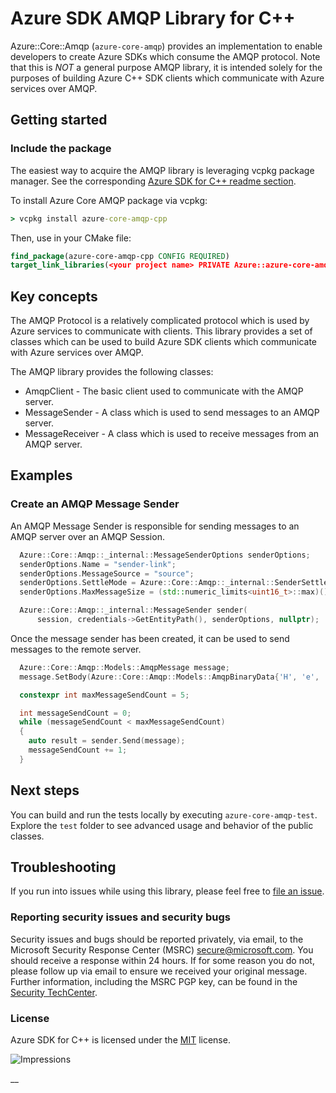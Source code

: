 # Azure SDK AMQP Library for C++

Azure::Core::Amqp (`azure-core-amqp`) provides an implementation
to enable developers to create Azure SDKs which consume the AMQP protocol. Note that this is *NOT* a general purpose AMQP library, it is intended solely for the purposes of 
building Azure C++ SDK clients which communicate with Azure services over AMQP.

## Getting started

### Include the package

The easiest way to acquire the AMQP library is leveraging vcpkg package manager. See the corresponding [Azure SDK for C++ readme section][azsdk_vcpkg_install].

To install Azure Core AMQP package via vcpkg:

```cmd
> vcpkg install azure-core-amqp-cpp
```

Then, use in your CMake file:

```CMake
find_package(azure-core-amqp-cpp CONFIG REQUIRED)
target_link_libraries(<your project name> PRIVATE Azure::azure-core-amqp)
```

## Key concepts

The AMQP Protocol is a relatively complicated protocol which is used by Azure services to communicate with clients. This library provides a
set of classes which can be used to build Azure SDK clients which communicate with Azure services over AMQP.

The AMQP library provides the following classes:

- AmqpClient - The basic client used to communicate with the AMQP server.
- MessageSender - A class which is used to send messages to an AMQP server.
- MessageReceiver - A class which is used to receive messages from an AMQP server.




## Examples

### Create an AMQP Message Sender

An AMQP Message Sender is responsible for sending messages to an AMQP server over an AMQP Session.

<!-- @insert_snippet: CreateSender -->
```cpp
  Azure::Core::Amqp::_internal::MessageSenderOptions senderOptions;
  senderOptions.Name = "sender-link";
  senderOptions.MessageSource = "source";
  senderOptions.SettleMode = Azure::Core::Amqp::_internal::SenderSettleMode::Unsettled;
  senderOptions.MaxMessageSize = (std::numeric_limits<uint16_t>::max)();

  Azure::Core::Amqp::_internal::MessageSender sender(
      session, credentials->GetEntityPath(), senderOptions, nullptr);
```

Once the message sender has been created, it can be used to send messages to the remote server.

<!-- @insert_snippet: SendMessages -->
```cpp
  Azure::Core::Amqp::Models::AmqpMessage message;
  message.SetBody(Azure::Core::Amqp::Models::AmqpBinaryData{'H', 'e', 'l', 'l', 'o'});

  constexpr int maxMessageSendCount = 5;

  int messageSendCount = 0;
  while (messageSendCount < maxMessageSendCount)
  {
    auto result = sender.Send(message);
    messageSendCount += 1;
  }
```

## Next steps

You can build and run the tests locally by executing `azure-core-amqp-test`. Explore the `test` folder to see advanced usage and behavior of the public classes.

## Troubleshooting

If you run into issues while using this library, please feel free to [file an issue](https://github.com/Azure/azure-sdk-for-cpp/issues/new).

<!-- ### Community-->

### Reporting security issues and security bugs

Security issues and bugs should be reported privately, via email, to the Microsoft Security Response Center (MSRC) <secure@microsoft.com>. You should receive a response within 24 hours. If for some reason you do not, please follow up via email to ensure we received your original message. Further information, including the MSRC PGP key, can be found in the [Security TechCenter](https://www.microsoft.com/msrc/faqs-report-an-issue).

### License

Azure SDK for C++ is licensed under the [MIT](https://github.com/Azure/azure-sdk-for-cpp/blob/main/LICENSE.txt) license.

<!-- LINKS -->
[azsdk_vcpkg_install]: https://github.com/Azure/azure-sdk-for-cpp#download--install-the-sdk
[azure_sdk_for_cpp_contributing]: https://github.com/Azure/azure-sdk-for-cpp/blob/main/CONTRIBUTING.md
[azure_sdk_for_cpp_contributing_developer_guide]: https://github.com/Azure/azure-sdk-for-cpp/blob/main/CONTRIBUTING.md#developer-guide
[azure_sdk_for_cpp_contributing_pull_requests]: https://github.com/Azure/azure-sdk-for-cpp/blob/main/CONTRIBUTING.md#pull-requests
[azure_sdk_cpp_development_guidelines]: https://azure.github.io/azure-sdk/cpp_introduction.html
[azure_cli]: https://docs.microsoft.com/cli/azure
[azure_pattern_circuit_breaker]: https://docs.microsoft.com/azure/architecture/patterns/circuit-breaker
[azure_pattern_retry]: https://docs.microsoft.com/azure/architecture/patterns/retry
[azure_portal]: https://portal.azure.com
[azure_sub]: https://azure.microsoft.com/free/
[c_compiler]: https://visualstudio.microsoft.com/vs/features/cplusplus/
[cloud_shell]: https://docs.microsoft.com/azure/cloud-shell/overview
[cloud_shell_bash]: https://shell.azure.com/bash

![Impressions](https://azure-sdk-impressions.azurewebsites.net/api/impressions/azure-sdk-for-cpp%2Fsdk%2Fcore%2Fcore-opentelemetry%2FREADME.png)

__